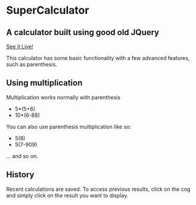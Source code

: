 <h1> SuperCalculator </h1>

<h2>A calculator built using good old JQuery</h2>
<a href="http://www.bparkerproductions.com/Super-Calculator/"> See it Live!</a>

<p>
  This calculator has some basic functionality with a few
  advanced features, such as parenthesis.
</p>

<h2>Using multiplication</h2>
<p>
Multiplication works normally with parenthesis
</p>
<ul>
<li>5*(5+6)</li>
<li>10*(6-88)</li>
</ul>

You can also use parenthesis multiplication like so:
<ul>
<li>5(8)</li>
<li>5(7-909)</li>
</ul>
... and so on.

<h2> History </h2>
<p>
Recent calculations are saved. To access previous results,
click on the cog and simply click on the result you want
to display.
</p>

